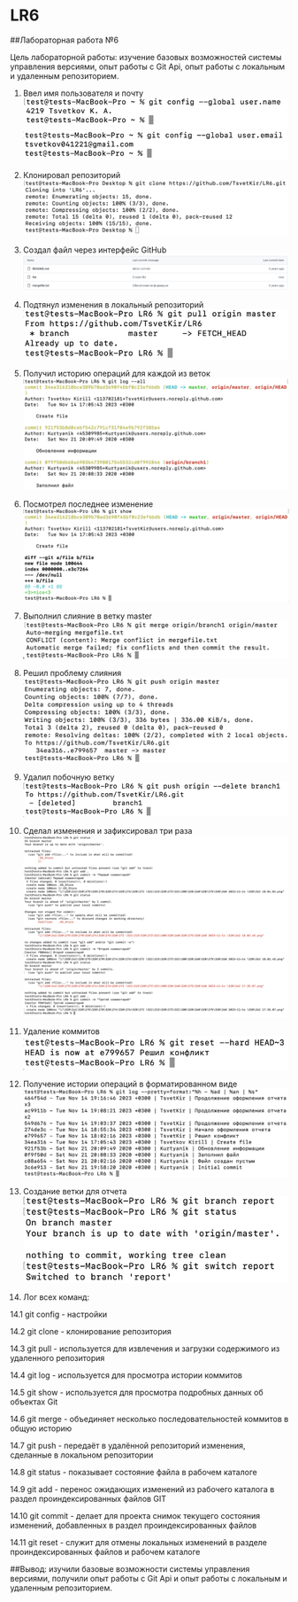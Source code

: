# LR6
##Лабораторная работа №6

Цель лабораторной работы: изучение базовых возможностей системы управления версиями, опыт работы с Git Api, опыт работы с локальным и удаленным репозиторием.

1. Ввел имя пользователя и почту
![Иллюстрация 1](screenshots/1.png)
![Иллюстрация 2](screenshots/2.png)

2. Клонировал репозиторий
![Иллюстрация 3](screenshots/3.png)

3. Создал файл через интерфейс GitHub
![Иллюстрация 4](screenshots/4.png)

4. Подтянул изменения в локальный репозиторий
![Иллюстрация 5](screenshots/5.png)

5. Получил историю операций для каждой из веток
![Иллюстрация 6](screenshots/6.png)

6. Посмотрел последнее изменение
![Иллюстрация 7](screenshots/7.png)

7. Выполнил слияние в ветку master
![Иллюстрация 8](screenshots/8.png)

8. Решил проблему слияния
![Иллюстрация 9](screenshots/9.png)

9. Удалил побочную ветку
![Иллюстрация 10](screenshots/10.png)

10. Сделал изменения и зафиксировал три раза
![Иллюстрация 11](screenshots/11.png)

11. Удаление коммитов
![Иллюстрация 12](screenshots/12.png)

12. Получение истории операций в форматированном виде
![Иллюстрация 13](screenshots/13.png)

13. Создание ветки для отчета
![Иллюстрация 14](screenshots/14.png)

14. Лог всех команд:

14.1 git config - настройки

14.2 git clone - клонирование репозитория

14.3 git pull - используется для извлечения и загрузки содержимого из удаленного репозитория

14.4 git log - используется для просмотра истории коммитов

14.5 git show - используется для просмотра подробных данных об объектах Git

14.6 git merge - объединяет несколько последовательностей коммитов в общую историю

14.7 git push - передаёт в удалённой репозиторий изменения, сделанные в локальном репозитории

14.8 git status - показывает состояние файла в рабочем каталоге

14.9 git add - перенос ожидающих изменений из рабочего каталога в раздел проиндексированных файлов GIT

14.10 git commit - делает для проекта снимок текущего состояния изменений, добавленных в раздел проиндексированных файлов

14.11 git reset - служит для отмены локальных изменений в разделе проиндексированных файлов и рабочем каталоге

##Вывод: изучили базовые возможности системы управления версиями, получили опыт работы с Git Api и опыт работы с локальным и удаленным репозиторием.
